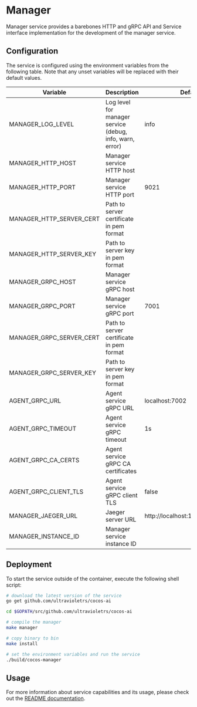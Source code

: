 # Manager

Manager service provides a barebones HTTP and gRPC API and Service interface implementation for the development of the manager service.

## Configuration

The service is configured using the environment variables from the following table. Note that any unset variables will be replaced with their default values.

| Variable                 | Description                                              | Default                           |
| ------------------------ | -------------------------------------------------------- | --------------------------------- |
| MANAGER_LOG_LEVEL        | Log level for manager service (debug, info, warn, error) | info                              |
| MANAGER_HTTP_HOST        | Manager service HTTP host                                |                                   |
| MANAGER_HTTP_PORT        | Manager service HTTP port                                | 9021                              |
| MANAGER_HTTP_SERVER_CERT | Path to server certificate in pem format                 |                                   |
| MANAGER_HTTP_SERVER_KEY  | Path to server key in pem format                         |                                   |
| MANAGER_GRPC_HOST        | Manager service gRPC host                                |                                   |
| MANAGER_GRPC_PORT        | Manager service gRPC port                                | 7001                              |
| MANAGER_GRPC_SERVER_CERT | Path to server certificate in pem format                 |                                   |
| MANAGER_GRPC_SERVER_KEY  | Path to server key in pem format                         |                                   |
| AGENT_GRPC_URL           | Agent service gRPC URL                                   | localhost:7002                    |
| AGENT_GRPC_TIMEOUT       | Agent service gRPC timeout                               | 1s                                |
| AGENT_GRPC_CA_CERTS      | Agent service gRPC CA certificates                       |                                   |
| AGENT_GRPC_CLIENT_TLS    | Agent service gRPC client TLS                            | false                             |
| MANAGER_JAEGER_URL       | Jaeger server URL                                        | http://localhost:14268/api/traces |
| MANAGER_INSTANCE_ID      | Manager service instance ID                              |                                   |

## Deployment

To start the service outside of the container, execute the following shell script:

```bash
# download the latest version of the service
go get github.com/ultravioletrs/cocos-ai

cd $GOPATH/src/github.com/ultravioletrs/cocos-ai

# compile the manager
make manager

# copy binary to bin
make install

# set the environment variables and run the service
./build/cocos-manager
```

## Usage

For more information about service capabilities and its usage, please check out the [README documentation](../README.md).
